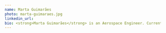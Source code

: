 ```yaml
---
name: Marta Guimarães
photo: marta-guimaraes.jpg
linkedin_url: 
bio: <strong>Marta Guimarães</strong> is an Aerospace Engineer. Currently, she works as an AI Researcher at Neuraspace where she develops Machine Learning solutions for satellite collision avoidance and space debris mitigation. In her free time you can find her surfing, skating or shooting some analogue photos.
---
```

